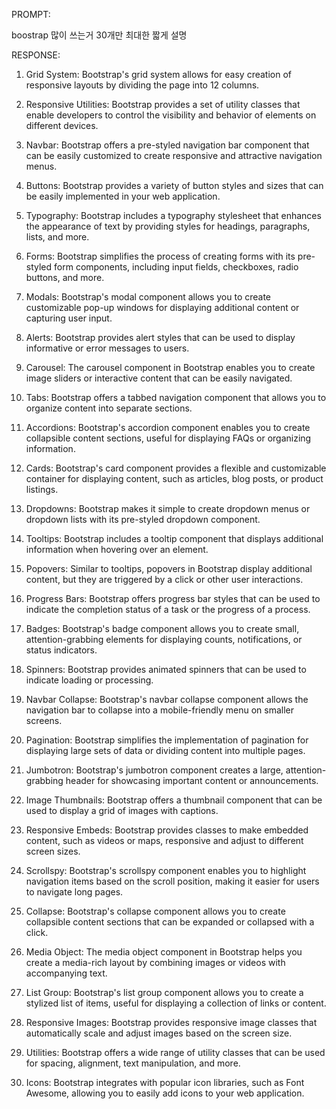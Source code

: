 PROMPT:

boostrap 많이 쓰는거 30개만 최대한 짧게 설명

RESPONSE:

1. Grid System: Bootstrap's grid system allows for easy creation of responsive layouts by dividing the page into 12 columns.

2. Responsive Utilities: Bootstrap provides a set of utility classes that enable developers to control the visibility and behavior of elements on different devices.

3. Navbar: Bootstrap offers a pre-styled navigation bar component that can be easily customized to create responsive and attractive navigation menus.

4. Buttons: Bootstrap provides a variety of button styles and sizes that can be easily implemented in your web application.

5. Typography: Bootstrap includes a typography stylesheet that enhances the appearance of text by providing styles for headings, paragraphs, lists, and more.

6. Forms: Bootstrap simplifies the process of creating forms with its pre-styled form components, including input fields, checkboxes, radio buttons, and more.

7. Modals: Bootstrap's modal component allows you to create customizable pop-up windows for displaying additional content or capturing user input.

8. Alerts: Bootstrap provides alert styles that can be used to display informative or error messages to users.

9. Carousel: The carousel component in Bootstrap enables you to create image sliders or interactive content that can be easily navigated.

10. Tabs: Bootstrap offers a tabbed navigation component that allows you to organize content into separate sections.

11. Accordions: Bootstrap's accordion component enables you to create collapsible content sections, useful for displaying FAQs or organizing information.

12. Cards: Bootstrap's card component provides a flexible and customizable container for displaying content, such as articles, blog posts, or product listings.

13. Dropdowns: Bootstrap makes it simple to create dropdown menus or dropdown lists with its pre-styled dropdown component.

14. Tooltips: Bootstrap includes a tooltip component that displays additional information when hovering over an element.

15. Popovers: Similar to tooltips, popovers in Bootstrap display additional content, but they are triggered by a click or other user interactions.

16. Progress Bars: Bootstrap offers progress bar styles that can be used to indicate the completion status of a task or the progress of a process.

17. Badges: Bootstrap's badge component allows you to create small, attention-grabbing elements for displaying counts, notifications, or status indicators.

18. Spinners: Bootstrap provides animated spinners that can be used to indicate loading or processing.

19. Navbar Collapse: Bootstrap's navbar collapse component allows the navigation bar to collapse into a mobile-friendly menu on smaller screens.

20. Pagination: Bootstrap simplifies the implementation of pagination for displaying large sets of data or dividing content into multiple pages.

21. Jumbotron: Bootstrap's jumbotron component creates a large, attention-grabbing header for showcasing important content or announcements.

22. Image Thumbnails: Bootstrap offers a thumbnail component that can be used to display a grid of images with captions.

23. Responsive Embeds: Bootstrap provides classes to make embedded content, such as videos or maps, responsive and adjust to different screen sizes.

24. Scrollspy: Bootstrap's scrollspy component enables you to highlight navigation items based on the scroll position, making it easier for users to navigate long pages.

25. Collapse: Bootstrap's collapse component allows you to create collapsible content sections that can be expanded or collapsed with a click.

26. Media Object: The media object component in Bootstrap helps you create a media-rich layout by combining images or videos with accompanying text.

27. List Group: Bootstrap's list group component allows you to create a stylized list of items, useful for displaying a collection of links or content.

28. Responsive Images: Bootstrap provides responsive image classes that automatically scale and adjust images based on the screen size.

29. Utilities: Bootstrap offers a wide range of utility classes that can be used for spacing, alignment, text manipulation, and more.

30. Icons: Bootstrap integrates with popular icon libraries, such as Font Awesome, allowing you to easily add icons to your web application.